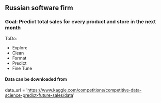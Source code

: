 ## Russian software firm


### Goal: Predict total sales for every product and store in the next month

ToDo:
- Explore 
- Clean 
- Format
- Predict
- Fine Tune

#### Data can be downloaded from
data_url = 'https://www.kaggle.com/competitions/competitive-data-science-predict-future-sales/data'